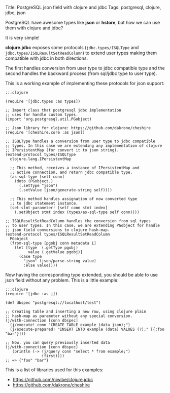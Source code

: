 Title: PostgreSQL json field with clojure and jdbc
Tags: postgresql, clojure, jdbc, json

PostgreSQL have awesome types like **json** or **hstore**, but how we can use them with clojure
and jdbc?

It is very simple!

**clojure.jdbc** exposes some protocols (`jdbc.types/ISQLType` and `jdbc.types/ISQLResultSetReadColumn`)
to extend user types making them compatible with jdbc in both directions.

The first handles conversion from user type to jdbc compatible type and the second handles the
backward process (from sql/jdbc type to user type).

This is a working example of implementing these protocols for json support:

    :::clojure

    (require '[jdbc.types :as types])

    ;; Import class that postgresql jdbc implementation
    ;; uses for handle custom types.
    (import 'org.postgresql.util.PGobject)

    ;; Json library for clojure: https://github.com/dakrone/cheshire
    (require '[cheshire.core :as json])

    ;; ISQLType handles a conversion from user type to jdbc compatible
    ;; types. In this case we are extending any implementation of clojure
    ;; IPersistentMap (for convert it to json string).
    (extend-protocol types/ISQLType
      clojure.lang.IPersistentMap

      ;; This method, receives a instance of IPersistentMap and
      ;; active connection, and return jdbc compatible type.
      (as-sql-type [self conn]
        (doto (PGobject.)
          (.setType "json")
          (.setValue (json/generate-string self))))

      ;; This method handles assignation of now converted type
      ;; to jdbc statement instance.
      (set-stmt-parameter! [self conn stmt index]
        (.setObject stmt index (types/as-sql-type self conn))))

    ;; ISQLResultSetReadColumn handles the conversion from sql types
    ;; to user types. In this case, we are extending PGobject for handle
    ;; json field conversions to clojure hash-map.
    (extend-protocol types/ISQLResultSetReadColumn
      PGobject
      (from-sql-type [pgobj conn metadata i]
        (let [type  (.getType pgobj)
              value (.getValue pgobj)]
          (case type
            "json" (json/parse-string value)
            :else value))))


Now having the corresponding type extended, you should be able to use json field without any problem.
This is a little example:

    :::clojure
    (require '[jdbc :as j])

    (def dbspec "postgresql://localhost/test")

    ;; Creating table and inserting a new row, using clojure plain
    ;; hash-map as parameter without any special conversion.
    (j/with-connection [conn dbspec]
      (j/execute! conn "CREATE TABLE example (data json);")
      (j/execute-prepared! "INSERT INTO example (data) VALUES (?);" [{:foo "bar"}]))

    ;; Now, you can query previously inserted data
    (j/with-connection [conn dbspec]
       (println (-> (j/query conn "select * from example;")
                    (first))))
    ;; => {"foo" "bar"}


This is a list of libraries used for this examples:

- <https://github.com/niwibe/clojure.jdbc>
- <https://github.com/dakrone/cheshire>
